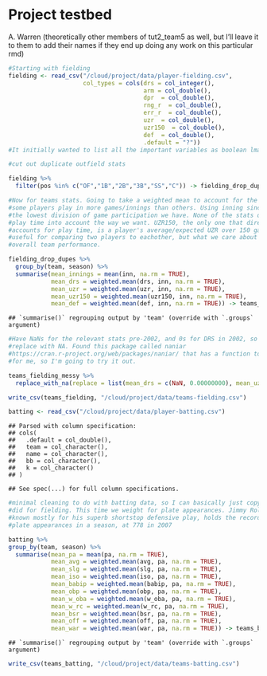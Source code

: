 Project testbed
================
A. Warren (theoretically other members of tut2\_team5 as well, but I’ll
leave it to them to add their names if they end up doing any work on
this particular rmd)

``` r
#Starting with fielding
fielding <- read_csv("/cloud/project/data/player-fielding.csv",
                     col_types = cols(drs = col_integer(), 
                                      arm = col_double(), 
                                      dpr  = col_double(),
                                      rng_r  = col_double(),
                                      err_r  = col_double(),
                                      uzr  = col_double(),
                                      uzr150  = col_double(),
                                      def  = col_double(),
                                      .default = "?"))
#It initially wanted to list all the important variables as boolean lmao

#cut out duplicate outfield stats

fielding %>%
  filter(pos %in% c("OF","1B","2B","3B","SS","C")) -> fielding_drop_dupes

#Now for teams stats. Going to take a weighted mean to account for the fact that
#some players play in more games/innings than others. Using inning since that's
#the lowest division of game participation we have. None of the stats quite take
#play time into account the way we want. UZR150, the only one that directly 
#accounts for play time, is a player's average/expected UZR over 150 games. It's
#useful for comparing two players to eachother, but what we care about is 
#overall team performance.

fielding_drop_dupes %>%
  group_by(team, season) %>%
  summarise(mean_innings = mean(inn, na.rm = TRUE),
            mean_drs = weighted.mean(drs, inn, na.rm = TRUE),
            mean_uzr = weighted.mean(uzr, inn, na.rm = TRUE),
            mean_uzr150 = weighted.mean(uzr150, inn, na.rm = TRUE),
            mean_def = weighted.mean(def, inn, na.rm = TRUE)) -> teams_fielding_messy
```

    ## `summarise()` regrouping output by 'team' (override with `.groups` argument)

``` r
#Have NaNs for the relevant stats pre-2002, and 0s for DRS in 2002, so I need to
#replace with NA. Found this package called naniar 
#https://cran.r-project.org/web/packages/naniar/ that has a function to do that 
#for me, so I'm going to try it out.

teams_fielding_messy %>%
  replace_with_na(replace = list(mean_drs = c(NaN, 0.00000000), mean_uzr = NaN, mean_uzr150 = NaN, mean_def = NaN)) -> teams_fielding

write_csv(teams_fielding, "/cloud/project/data/teams-fielding.csv")
```

``` r
batting <- read_csv("/cloud/project/data/player-batting.csv")
```

    ## Parsed with column specification:
    ## cols(
    ##   .default = col_double(),
    ##   team = col_character(),
    ##   name = col_character(),
    ##   bb = col_character(),
    ##   k = col_character()
    ## )

    ## See spec(...) for full column specifications.

``` r
#minimal cleaning to do with batting data, so I can basically just copy what I 
#did for fielding. This time we weight for plate appearances. Jimmy Rollins, 
#known mostly for his superb shortstop defensive play, holds the record for 
#plate appearances in a season, at 778 in 2007

batting %>%
group_by(team, season) %>%
  summarise(mean_pa = mean(pa, na.rm = TRUE),
            mean_avg = weighted.mean(avg, pa, na.rm = TRUE),
            mean_slg = weighted.mean(slg, pa, na.rm = TRUE),
            mean_iso = weighted.mean(iso, pa, na.rm = TRUE),
            mean_babip = weighted.mean(babip, pa, na.rm = TRUE),
            mean_obp = weighted.mean(obp, pa, na.rm = TRUE),
            mean_w_oba = weighted.mean(w_oba, pa, na.rm = TRUE),
            mean_w_rc = weighted.mean(w_rc, pa, na.rm = TRUE),
            mean_bsr = weighted.mean(bsr, pa, na.rm = TRUE),
            mean_off = weighted.mean(off, pa, na.rm = TRUE),
            mean_war = weighted.mean(war, pa, na.rm = TRUE)) -> teams_batting
```

    ## `summarise()` regrouping output by 'team' (override with `.groups` argument)

``` r
write_csv(teams_batting, "/cloud/project/data/teams-batting.csv")
```
